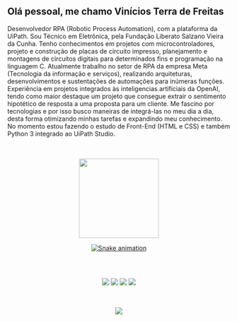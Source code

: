 ## Olá pessoal, me chamo Vinícios Terra de Freitas
<p>Desenvolvedor RPA (Robotic Process Automation), com a plataforma da UiPath. Sou Técnico em Eletrônica, pela Fundação Liberato Salzano Vieira da Cunha. Tenho conhecimentos em projetos com microcontroladores, projeto e construção de placas de circuito impresso, planejamento e montagens de circuitos digitais para determinados fins e programação na linguagem C.
Atualmente trabalho no setor de RPA da empresa Meta (Tecnologia da informação e serviços), realizando arquiteturas, desenvolvimentos e sustentações de automações para inúmeras funções. Experiência em projetos integrados às inteligencias artificiais da OpenAI, tendo como maior destaque um projeto que consegue extrair o sentimento hipotético de resposta a uma proposta para um cliente. 
Me fascino por tecnologias e por isso busco maneiras de integrá-las no meu dia a dia, desta forma otimizando minhas tarefas e expandindo meu conhecimento. No momento estou fazendo o estudo de Front-End (HTML e CSS) e também Python 3 integrado ao UiPath Studio.</p>

<br>
<br>

<div align="center">
  
  <a href="https://github.com/oTerra">
  <img height="180em" src="https://github-readme-stats.vercel.app/api?username=oTerra&show_icons=true&theme=radical&include_all_commits=true&count_private=true"/>
    
  ![Snake animation](https://github.com/oTerra/oTerra/blob/output/github-contribution-grid-snake.svg)
    
</div>
  
  ##
  
<br>
  
<div align="center"> 
  
  <a href="https://instagram.com/terra_5965" target="_blank"><img src="https://img.shields.io/badge/-Instagram-%23E4405F?style=for-the-badge&logo=instagram&logoColor=white" target="_blank"></a>
 <a href="https://api.whatsapp.com/send?phone=5551981614093&text=Opa%2C%20achei%20seu%20contato%20no%20GitHub." target="_blank"><img src="https://img.shields.io/badge/WhatsApp-25D366?style=for-the-badge&logo=whatsapp&logoColor=white" target="_blank"></a> 
  <a href = "mailto:tdfvini@gmail.com"><img src="https://img.shields.io/badge/-Gmail-%23333?style=for-the-badge&logo=gmail&logoColor=white" target="_blank"></a>
  <a href="https://www.linkedin.com/in/viniciosterra/" target="_blank"><img src="https://img.shields.io/badge/-LinkedIn-%230077B5?style=for-the-badge&logo=linkedin&logoColor=white" target="_blank"></a>  
  
</div>
  
  ##
  
 <br>
  
 <div align="center">
   
   <img align="center" src="https://media0.giphy.com/media/LfQzCXmICSoa4/giphy.gif">
   
 </div>
